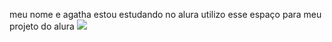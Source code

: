 meu nome e agatha 
estou estudando no alura
utilizo esse espaço para meu projeto do alura
![](https://tenor.com/pt-BR/view/obanai-iguro-gif-)
